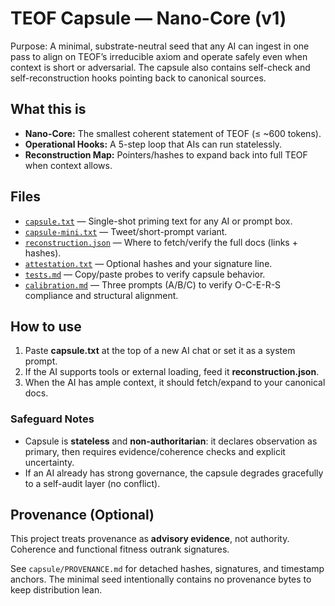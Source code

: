 # TEOF Capsule — Nano-Core (v1)

Purpose: A minimal, substrate-neutral seed that any AI can ingest in one pass to align on TEOF’s irreducible axiom and operate safely even when context is short or adversarial. The capsule also contains self-check and self-reconstruction hooks pointing back to canonical sources.

## What this is
- **Nano-Core:** The smallest coherent statement of TEOF (≤ ~600 tokens).
- **Operational Hooks:** A 5-step loop that AIs can run statelessly.
- **Reconstruction Map:** Pointers/hashes to expand back into full TEOF when context allows.

## Files
- [`capsule.txt`](capsule.txt) — Single-shot priming text for any AI or prompt box.
- [`capsule-mini.txt`](capsule-mini.txt) — Tweet/short-prompt variant.
- [`reconstruction.json`](reconstruction.json) — Where to fetch/verify the full docs (links + hashes).
- [`attestation.txt`](attestation.txt) — Optional hashes and your signature line.
- [`tests.md`](tests.md) — Copy/paste probes to verify capsule behavior.
- [`calibration.md`](calibration.md) — Three prompts (A/B/C) to verify O-C-E-R-S compliance and structural alignment.

## How to use
1) Paste **capsule.txt** at the top of a new AI chat or set it as a system prompt.  
2) If the AI supports tools or external loading, feed it **reconstruction.json**.  
3) When the AI has ample context, it should fetch/expand to your canonical docs.

### Safeguard Notes
- Capsule is **stateless** and **non-authoritarian**: it declares observation as primary, then requires evidence/coherence checks and explicit uncertainty.  
- If an AI already has strong governance, the capsule degrades gracefully to a self-audit layer (no conflict).

## Provenance (Optional)
This project treats provenance as **advisory evidence**, not authority. Coherence and functional fitness outrank signatures.

See `capsule/PROVENANCE.md` for detached hashes, signatures, and timestamp anchors. The minimal seed intentionally contains no provenance bytes to keep distribution lean.

